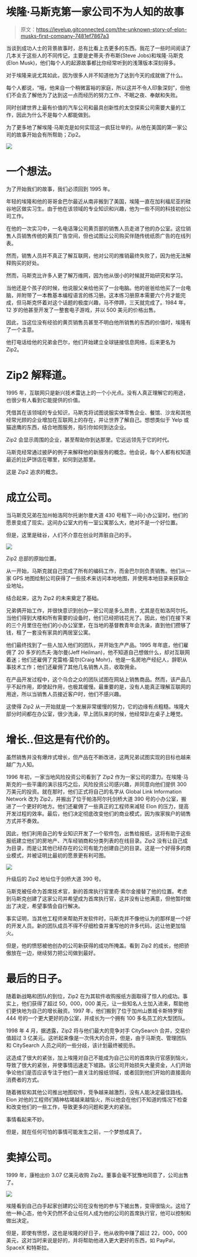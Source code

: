 # 埃隆·马斯克第一家公司不为人知的故事

> 原文：<https://levelup.gitconnected.com/the-unknown-story-of-elon-musks-first-company-7481ef7867a3>

当谈到成功人士的背景故事时，总有比看上去更多的东西。我花了一些时间阅读了几本关于这些人的不同传记，主要是史蒂夫·乔布斯(Steve Jobs)和埃隆·马斯克(Elon Musk)，他们每个人的起源故事都比你经常听到的浅薄版本深刻得多。

对于埃隆来说尤其如此，因为很多人并不知道他为了达到今天的成就做了什么。

每个人都说，“哦，他来自一个稍微富裕的家庭，所以这并不令人印象深刻”，但他们不会去了解他为了达到这一点而经历的努力工作、不眠之夜、奉献和失败。

同时创建世界上最有价值的汽车公司和最具创新性的太空探索公司需要大量的工作，因此为什么不是每个人都能做到。

为了更多地了解埃隆·马斯克是如何实现这一疯狂壮举的，从他在美国的第一家公司的故事开始会有所帮助；Zip2。

![](img/38a561e337493ff74c6e67bd6ddefced.png)

# 一个想法。

为了开始我们的故事，我们必须回到 1995 年。

年轻的埃隆和他的哥哥金巴尔最近从南非搬到了美国，埃隆一直在加利福尼亚的硅谷地区做实习生。由于他在该领域的专业知识和兴趣，他为一些不同的科技初创公司工作。

在他的一次实习中，一名电话簿公司黄页部的销售人员走进了他的办公室。这位销售人员销售传统的黄页广告空间，但也试图让公司购买伴随传统纸质广告的在线列表。

然而，销售人员并不真正了解互联网，他对公司的推销最终失败了，因为他无法解释购买的好处。

然而，马斯克比许多人更了解万维网，因为他从很小的时候就开始研究和学习。

当他还是个孩子的时候，他说服父亲给他买了一台电脑。他的爸爸给他买了一台电脑，并附带了一本教基本编程语言的练习册。这本练习册原本需要六个月才能完成，但马斯克怀着对这个话题的极度兴趣，马不停蹄，三天就完成了。1984 年，12 岁的他甚至开发了一整套电子游戏，并以 500 美元的价格出售。

因此，当这位没有经验的黄页销售员甚至不明白他所销售的东西的价值时，埃隆有了一个主意。

他打电话给他的兄弟金巴尔，他们开始建立全球链接信息网络，后来更名为 Zip2。

# Zip2 解释道。

1995 年，互联网只是新兴技术雷达上的一个小光点。没有人真正理解它的用途，也很少有人看到它能提供的价值。

凭借其在该领域的专业知识，马斯克将试图说服实体零售企业、餐馆、沙龙和其他经常光顾的企业增加在互联网上的存在，并让世界了解自己。想想类似于 Yelp 或猫途鹰的东西，结合地图服务，指引你如何到达企业。

Zip2 会显示周围的企业，甚至帮助你到达那里。它远远领先于它的时代。

马斯克经常通过披萨的例子来解释他的新服务的概念。他会说，每个人都有权知道最近的比萨饼店在哪里，如何到达那里。

这是 Zip2 追求的概念。

# 成立公司。

当马斯克兄弟在加州帕洛阿尔托谢尔曼大道 430 号租下一间小办公室时，他们的愿景变成了现实。这间办公室大约有一室公寓那么大，绝对不是一个好位置。

但是，这里是硅谷，人们不介意在创业时弄脏自己的手。

![](img/730cd35e94678a3cb762acafa141e54e.png)

Zip2 总部的原始位置。

从一开始，马斯克就自己完成了所有的编码工作，而金巴尔则负责销售。他们从一家 GPS 地图绘制公司获得了一些技术来访问本地地图，并使用本地目录来获取企业地址。

结合起来，这为 Zip2 的未来奠定了基础。

兄弟俩开始工作，并很快意识到创办一家公司是多么昂贵，尤其是在帕洛阿尔托。当他们得到大楼和所有需要的设备时，他们已经把钱花光了。因此，他们在接下来的三个月里住在他们的小办公室里，在当地的基督教青年会洗澡，直到他们攒够了钱，租了一套没有家具的两居室公寓。

他们最终找到了一些人加入他们的团队，并开始生产产品。1995 年年底，他们雇佣了 20 多岁的杰夫·海尔曼(Jeff Heilman)，他不知道自己想做什么，却对互联网着迷；他们还雇佣了克雷格·莫尔(Craig Mohr)，他是一名房地产经纪人，辞职从事技术工作；他们还雇佣了其他几名销售人员，收取佣金。

在产品开发过程中，这个乌合之众的团队试图在网站上销售商品。然而，该产品几乎不起作用，即使起作用，也极其缓慢。最重要的是，没有人能真正理解互联网的用途，所以当销售人员接近客户时，他们不感兴趣。

这使得 Zip2 从一开始就是一个发展非常缓慢的努力，它的边缘有点粗糙。埃隆大部分时间都在办公室，很少洗澡，早上团队来的时候，他经常趴在桌子上睡觉。

# 增长..但这是有代价的。

虽然销售并没有爆炸式增长，但产品在不断改进，这两兄弟试图实现的目标也越来越广为人知。

1996 年初，一家当地风险投资公司看到了 Zip2 作为一家公司的潜力。在埃隆·马斯克的一些平庸的演示技巧之后，风险投资公司感兴趣，并同意向他们提供 300 万美元的投资。就在那时，他们正式将自己的名字从 Global Link Information Network 改为 Zip2，并搬出了位于帕洛阿尔托剑桥大道 390 号的小办公室，搬进了一个更好的地方。他们还雇佣了一些真正的工程师来减轻 Elon 的压力，提高开发过程的效率。最后，他们决定彻底改变他们的商业模式，因为挨家挨户的销售方式并不奏效。

因此，他们利用自己的专业知识开发了一个软件包，出售给报纸，这将有助于这些报纸建立他们的房地产、汽车经销商和分类列表的在线目录。Zip2 没有让自己成为目录，而是让其他已经存在的公司有能力创建自己的目录。这是一个好得多的商业模式，并被证明比最初的愿景更有利可图。

![](img/a1a5c780cb439dfb24fd6583b6097e16.png)

升级后的 Zip2 地址位于剑桥大道 390 号。

马斯克被任命为首席技术官，新的首席执行官里奇·索尔金接替了他的位置。考虑到马斯克创建了这家公司并希望成为首席执行官，这并没有让他满意，但他暂时做出了决定，希望事情会自行解决。

事实证明，当其他工程师来帮助开发软件时，马斯克并不像他认为的那样是一个好的开发人员。新的团队成员不得不仔细检查并重写他的许多代码，这让他更加恼火。

但是，他的愤怒被他创办的公司新获得的成功所掩盖。看到 Zip2 的成长，他把骄傲放在一边，继续努力把公司做到最好。

# 最后的日子。

随着新战略和团队的到位，Zip2 在为其软件收购报纸方面取得了惊人的成功。事实上，他们获得了超过 50，000，000 美元，让一些知名人士加入进来，帮助他们更快地为自己的增长融资。1997 年，他们搬到了位于加州山景城卡斯特罗街 444 号的一个更大更好的办公室，并成长为一个拥有 100 多名员工的大型团队。

1998 年 4 月，据透露，Zip2 将与他们最大的竞争对手 CitySearch 合并，交易价值超过 3 亿美元。这听起来像是一次伟大的合并，但是，由于马斯克、管理团队和 CitySearch 人员之间的一些分歧，该计划最终被扼杀。

这造成了很大的紧张，加上埃隆对自己不能成为自己公司的首席执行官感到恼火，导致了很大的紧张，并使事情迅速走下坡路。该公司开始损失大量资金，人们开始争论他们是否应该专注于他们一直关注的报纸领域，或者回到他们开始的直接面向消费者的方式。

随着微软和其他公司推出地图软件，竞争越来越激烈，没有人能决定最佳路线。Elon 对他的工程师们精神枯竭越来越恼火，所以他会在他们不知道的情况下检查和改变他们的一些工作，导致更多的问题和更大的紧张。

事情看起来不妙。

但是，就在任何可怕的事情可能发生之前，一个梦想成真了。

# 卖掉公司。

1999 年，康柏出价 3.07 亿美元收购 Zip2。董事会毫不犹豫地同意了，公司出售了。

![](img/6ac1bbb0c0e705ffdc1e547f3bdcf39e.png)

埃隆看到自己白手起家创建的公司在没有他的参与下被出售，变得很恼火。这给了他一种心态，他今天仍然不会让任何人成为他的公司的首席执行官，他可以控制和做出决定。

但是，即使有愤怒，这也是埃隆的好日子，他从收购中赚了超过 22，000，000 美元，这对当时来说是好的，并将帮助他进入更大更好的东西，如 PayPal，SpaceX 和特斯拉。